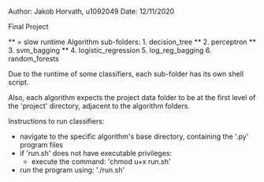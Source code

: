 Author: Jakob Horvath, u1092049
Date: 12/11/2020

Final Project

** = slow runtime
Algorithm sub-folders:
    1. decision_tree    **
    2. perceptron       **
    3. svm_bagging      **
    4. logistic_regression
    5. log_reg_bagging
    6. random_forests

Due to the runtime of some classifiers,
each sub-folder has its own shell script.

Also, each algorithm expects the project
data folder to be at the first level of the
'project' directory, adjacent to the algorithm
folders.

Instructions to run classifiers:

   - navigate to the specific algorithm's base directory, 
        containing the '.py' program files
   - if 'run.sh' does not have executable privileges:
      - execute the command: 'chmod u+x run.sh'
   - run the program using: './run.sh'
